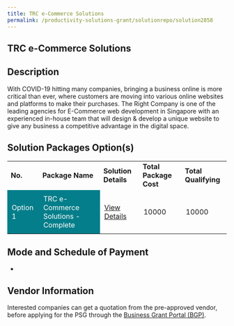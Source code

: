 ```yaml
---
title: TRC e-Commerce Solutions
permalink: /productivity-solutions-grant/solutionrepo/solution2858
---
```


## TRC e-Commerce Solutions

## Description

With COVID-19 hitting many companies, bringing a business online is more critical than ever, where customers are moving into various online websites and platforms to make their purchases. The Right Company is one of the leading agencies for E-Commerce web development in Singapore with an experienced in-house team that will design & develop a unique website to give any business a competitive advantage in the digital space.

## Solution Packages Option(s)

<table>
<tr>
<td><b>No.</b></td>
<td><b>Package Name</b></td>
<td><b>Solution Details</b></td>
<td><b>Total Package Cost</b></td>
<td><b>Total Qualifying</b></td>
</tr>
<tr>
<td style='padding: 10px; background-color: #037E8A; color: #FFFFFF;'>Option 1</td>
<td style='padding: 10px; background-color: #037E8A; color: #FFFFFF;'>TRC e-Commerce Solutions - Complete</td>
<td style='padding: 10px;'><a href='https://www.gobusiness.gov.sg/images/psg/Right_Company_20210209_Desensitised_Annex_3.pdf' target='_blank'>View Details</a></td>
<td style='padding: 10px;'>10000</td>
<td style='padding: 10px;'>10000</td>
</tr>
</table>

## Mode and Schedule of Payment

 - 

## Vendor Information

 

Interested companies can get a quotation from the pre-approved vendor, before applying for the PSG through the <a href='https://www.businessgrants.gov.sg/' target='_blank' rel='noopener'>Business Grant Portal (BGP)</a>.

<script src="/jquery/resize-tables.js"></script>
